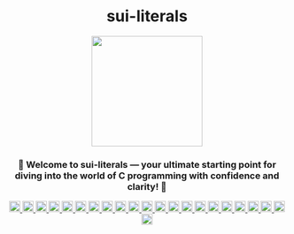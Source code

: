 <div align="center"><h1>sui-literals</h1></div>
<div align="center"><img src="./assets/c-template-logo.jpeg" height="200"><p><p></div>

<div align="center"><h3>🎉 Welcome to sui-literals — your ultimate starting point for diving into the world of C programming with confidence and clarity! 🚀</h3></div>

<div align="center">
  <a href="https://opensource.org/licenses/MIT">
    <img src="https://img.shields.io/badge/License-MIT-blue.svg" alt="License" height="20">
  </a>
  <a href="https://github.com/jymchng/sui-literals/issues">
    <img src="https://img.shields.io/github/issues/jymchng/sui-literals" alt="GitHub issues" height="20">
  </a>
  <a href="https://github.com/jymchng/sui-literals/network">
    <img src="https://img.shields.io/github/forks/jymchng/sui-literals" alt="GitHub forks" height="20">
  </a>
  <a href="https://github.com/jymchng/sui-literals/stargazers">
    <img src="https://img.shields.io/github/stars/jymchng/sui-literals" alt="GitHub stars" height="20">
  </a>
  <a href="https://github.com/jymchng/sui-literals">
    <img src="https://img.shields.io/github/license/jymchng/sui-literals" alt="GitHub license" height="20">
  </a>
  <a href="https://github.com/jymchng/sui-literals/commits/main">
    <img src="https://img.shields.io/github/last-commit/jymchng/sui-literals" alt="GitHub last commit" height="20">
  </a>
  <a href="https://github.com/jymchng/sui-literals/graphs/contributors">
    <img src="https://img.shields.io/github/contributors/jymchng/sui-literals" alt="GitHub contributors" height="20">
  </a>
  <a href="https://github.com/jymchng/sui-literals/pulls">
    <img src="https://img.shields.io/github/issues-pr/jymchng/sui-literals" alt="GitHub pull requests" height="20">
  </a>
  <a href="https://github.com/jymchng/sui-literals/releases">
    <img src="https://img.shields.io/github/release/jymchng/sui-literals" alt="GitHub release" height="20">
  </a>
  <a href="https://github.com/jymchng/sui-literals">
    <img src="https://img.shields.io/github/repo-size/jymchng/sui-literals" alt="GitHub repo size" height="20">
  </a>
  <a href="https://github.com/jymchng/sui-literals/commits">
    <img src="https://img.shields.io/github/commit-activity/m/jymchng/sui-literals" alt="GitHub commit activity" height="20">
  </a>
  <a href="https://github.com/jymchng/sui-literals">
    <img src="https://img.shields.io/github/languages/code-size/jymchng/sui-literals" alt="GitHub code size in bytes" height="20">
  </a>
  <a href="https://github.com/jymchng/sui-literals">
    <img src="https://img.shields.io/github/languages/count/jymchng/sui-literals" alt="GitHub language count" height="20">
  </a>
  <a href="https://github.com/jymchng/sui-literals">
    <img src="https://img.shields.io/github/languages/top/jymchng/sui-literals" alt="GitHub top language" height="20">
  </a>
  <a href="https://github.com/jymchng/sui-literals/releases">
    <img src="https://img.shields.io/github/downloads/jymchng/sui-literals/total" alt="GitHub download count" height="20">
  </a>
  <a href="https://github.com/jymchng/sui-literals/watchers">
    <img src="https://img.shields.io/github/watchers/jymchng/sui-literals" alt="GitHub watchers" height="20">
  </a>
  <a href="https://github.com/jymchng">
    <img src="https://img.shields.io/github/followers/jymchng?label=Follow" alt="GitHub followers" height="20">
  </a>
  <a href="https://github.com/jymchng/sui-literals/discussions">
    <img src="https://img.shields.io/github/discussions/jymchng/sui-literals" alt="GitHub discussions" height="20">
  </a>
  <a href="https://github.com/jymchng/sui-literals/issues?q=is%3Aissue+is%3Aclosed">
    <img src="https://img.shields.io/github/issues-closed/jymchng/sui-literals" alt="GitHub issues closed" height="20">
  </a>
  <a href="https://github.com/jymchng/sui-literals/milestones">
    <img src="https://img.shields.io/github/milestones/all/jymchng/sui-literals" alt="GitHub milestones" height="20">
  </a>
  <a href="https://github.com/sponsors/jymchng">
    <img src="https://img.shields.io/badge/funding-donate-brightgreen" alt="GitHub funding" height="20">
  </a>
  <img alt="GitHub Workflow Status" src="https://github.com/jymchng/sui-literals/actions/workflows/ci.yml/badge.svg" height="20">

</div>
